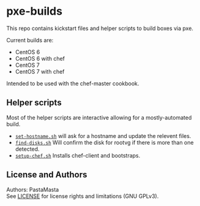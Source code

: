 pxe-builds
======================

This repo contains kickstart files and helper scripts to build boxes via pxe.

Current builds are:

* CentOS 6
* CentOS 6 with chef
* CentOS 7
* CentOS 7 with chef

Intended to be used with the chef-master cookbook.

Helper scripts
--------------

Most of the helper scripts are interactive allowing for a mostly-automated build.

* [```set-hostname.sh```](scripts/set-hostname.sh) will ask for a hostname and update the relevent files.
* [```find-disks.sh```](scripts/find-disks.sh) Will confirm the disk for rootvg if there is more than one detected.
* [```setup-chef.sh```](scripts/setup-chef.sh) Installs chef-client and bootstraps.

License and Authors
-------------------
Authors: PastaMasta  
See [LICENSE](LICENSE.md) for license rights and limitations (GNU GPLv3).
